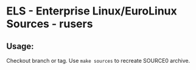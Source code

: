 # ELS - Enterprise Linux/EuroLinux Sources - rusers
 
## Usage:
  Checkout branch or tag. Use `make sources` to recreate  SOURCE0 archive.
